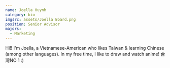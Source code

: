 ```yaml
---
name: Joella Huynh
category: bio
imgsrc: assets/Joella Board.png
position: Senior Advisor
majors:
  - Marketing
---
```

Hi!! I'm Joella, a Vietnamese-American who likes Taiwan & learning Chinese (among other languages). In my free time, I like to draw and watch anime! 台灣NO 1 :)
